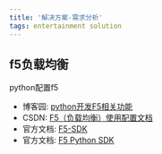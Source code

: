 ```yaml
---
title: '解决方案-需求分析'
tags: entertainment solution
---
```


## f5负载均衡
python配置f5

- 博客园: [python开发F5相关功能](https://www.cnblogs.com/wangyingblock/p/11905220.html)
- CSDN: [F5（负载均衡）使用配置文档](https://blog.csdn.net/blackawhite/article/details/79644279)
- 官方文档: [F5-SDK](https://f5-sdk.readthedocs.io/en/latest/apidoc/modules.html)
- 官方文档: [F5 Python SDK](https://f5-sdk.readthedocs.io/en/latest/_modules/f5/bigip.html#ManagementRoot)